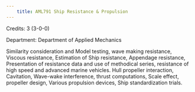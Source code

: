 ```yaml
---
    title: AML791 Ship Resistance & Propulsion
---
```

Credits: 3 (3-0-0)

Department: Department of Applied Mechanics

Similarity consideration and Model testing, wave making resistance, Viscous resistance, Estimation of Ship resistance, Appendage resistance, Presentation of resistance data and use of methodical series, resistance of high speed and advanced marine vehicles. Hull propeller interaction, Cavitation, Wave-wake interference, thrust computations, Scale effect, propeller design, Various propulsion devices, Ship standardization trials.